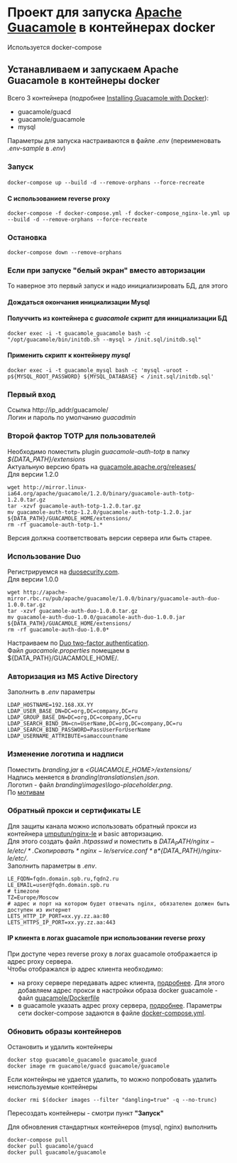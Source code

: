 # Проект для запуска [Apache Guacamole](https://guacamole.apache.org/) в контейнерах docker
Используется docker-compose

## Устанавливаем и запускаем Apache Guacamole в контейнеры docker
Всего 3 контейнера (подробнее [Installing Guacamole with Docker](https://guacamole.apache.org/doc/gug/guacamole-docker.html)):  
- guacamole/guacd  
- guacamole/guacamole  
- mysql  

Параметры для запуска настраиваются в файле *.env* (переименовать *.env-sample* в *.env*)  

### Запуск  
####  
```
docker-compose up --build -d --remove-orphans --force-recreate
```
#### С использованием reverse proxy
```shell
docker-compose -f docker-compose.yml -f docker-compose_nginx-le.yml up --build -d --remove-orphans --force-recreate
```

### Остановка  
```
docker-compose down --remove-orphans
```

### Если при запуске "белый экран" вместо авторизации  
То наверное это первый запуск и надо инициализировать БД, для этого  
#### Дождаться окончания инициализации Mysql  
#### Получчить  из контейнера с *guacamole*  скрипт для инициализации БД  
```
docker exec -i -t guacamole_guacamole bash -c "/opt/guacamole/bin/initdb.sh --mysql > /init.sql/initdb.sql"
```
#### Применить скрипт к контейнеру *mysql*  
```
docker exec -i -t guacamole_mysql bash -c 'mysql -uroot -p${MYSQL_ROOT_PASSWORD} ${MYSQL_DATABASE} < /init.sql/initdb.sql'
```

### Первый вход  
Ссылка http://ip_addr/guacamole/   
Логин и пароль по умолчанию *guacadmin*  

### Второй фактор TOTP для пользователей  
Необходимо поместить plugin *guacamole-auth-totp* в папку *${DATA_PATH}/extensions*  
Актуальную версию брать на [guacamole.apache.org/releases/](https://guacamole.apache.org/releases/)  
Для версии 1.2.0  
```
wget http://mirror.linux-ia64.org/apache/guacamole/1.2.0/binary/guacamole-auth-totp-1.2.0.tar.gz
tar -xzvf guacamole-auth-totp-1.2.0.tar.gz
mv guacamole-auth-totp-1.2.0/guacamole-auth-totp-1.2.0.jar ${DATA_PATH}/GUACAMOLE_HOME/extensions/
rm -rf guacamole-auth-totp-1.*
```
Версия должна соответствовать версии сервера или быть старее.  

### Использование Duo
Регистрируемся на [duosecurity.com](https://duosecurity.com/).   
Для версии 1.0.0  
```
wget http://apache-mirror.rbc.ru/pub/apache/guacamole/1.0.0/binary/guacamole-auth-duo-1.0.0.tar.gz
tar -xzvf guacamole-auth-duo-1.0.0.tar.gz
mv guacamole-auth-duo-1.0.0/guacamole-auth-duo-1.0.0.jar ${DATA_PATH}/GUACAMOLE_HOME/extensions/
rm -rf guacamole-auth-duo-1.0.0*
```
Настраиваем по [Duo two-factor authentication](http://guacamole.apache.org/doc/gug/duo-auth.html).  
Файл *guacamole.properties* помещаем в ${DATA_PATH}/GUACAMOLE_HOME/.  

### Авторизация из MS Active Directory
Заполнить в *.env* параметры
```
LDAP_HOSTNAME=192.168.XX.YY
LDAP_USER_BASE_DN=DC=org,DC=company,DC=ru
LDAP_GROUP_BASE_DN=DC=org,DC=company,DC=ru
LDAP_SEARCH_BIND_DN=cn=UserName,DC=org,DC=company,DC=ru
LDAP_SEARCH_BIND_PASSWORD=PassUserForUserName
LDAP_USERNAME_ATTRIBUTE=samaccountname
```

### Изменение логотипа и надписи
Поместить *branding.jar* в *<GUACAMOLE_HOME>/extensions/*  
Надпись меняется в *branding\translations\en.json*.  
Логотип - файл *branding\images\logo-placeholder.png*.  
По [мотивам](https://github.com/Zer0CoolX/guacamole-customize-loginscreen-extension)

### Обратный прокси и сертификаты LE
Для защиты канала можно использовать обратный прокси из контейнера [umputun/nginx-le](https://github.com/nginx-le/nginx-le) и basic авторизацию.  
Для этого создать файл *.htpasswd* и поместить в *${DATA_PATH}/nginx-le/etc/*.  
Скопировать *nginx-le/service.conf* в *${DATA_PATH}/nginx-le/etc/*.  
Заполнить параметры в *.env*.  
```
LE_FQDN=fqdn.domain.spb.ru,fqdn2.ru
LE_EMAIL=user@fqdn.domain.spb.ru
# timezone
TZ=Europe/Moscow
# адрес и порт на котором будет отвечать nginx, обязателен должен быть доступен из интернет
LETS_HTTP_IP_PORT=xx.yy.zz.aa:80
LETS_HTTPS_IP_PORT=xx.yy.zz.aa:443
```
#### IP клиента в логах guacamole при использовании reverse proxy
При доступе через reverse proxy в логах guacamole отображается ip адрес proxy сервера.  
Чтобы отображался ip адрес клиента необходимо:  
- на proxy сервере передавать адрес клиента, [подробнее](https://guacamole.apache.org/doc/gug/proxying-guacamole.html#proxying-with-nginx). Для этого добавляем адрес прокси в настройки образа docker guacamole - файл [guacamole/Dockerfile](guacamole/Dockerfile)  
- в guacamole указать адрес proxy сервера, [подробнее](https://guacamole.apache.org/doc/gug/proxying-guacamole.html#tomcat-remote-ip). Параметры сети docker-compose задаются в файле [docker-compose.yml](/docker-compose.yml).  

### Обновить образы контейнеров
Остановить и удалить контейнеры  
```
docker stop guacamole_guacamole guacamole_guacd
docker image rm guacamole/guacd guacamole/guacamole
```
Если контейнры не удается удалить, то можно попробовать удалить неиспользуемые контейнеры  
```
docker rmi $(docker images --filter "dangling=true" -q --no-trunc)
```
Пересоздать контейнеры - смотри пункт **"Запуск"**  

Для обновления стандартных контейнеров (mysql, nginx) выполнить  
```
docker-compose pull
docker pull guacamole/guacd
docker pull guacamole/guacamole

```
